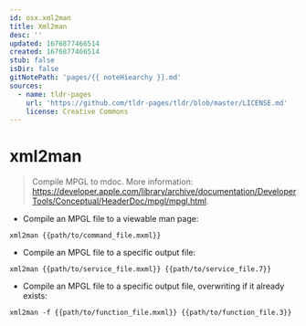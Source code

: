 ```yaml
---
id: osx.xml2man
title: Xml2man
desc: ''
updated: 1676877466514
created: 1676877466514
stub: false
isDir: false
gitNotePath: 'pages/{{ noteHiearchy }}.md'
sources:
  - name: tldr-pages
    url: 'https://github.com/tldr-pages/tldr/blob/master/LICENSE.md'
    license: Creative Commons
---
```

# xml2man

> Compile MPGL to mdoc.
> More information: <https://developer.apple.com/library/archive/documentation/DeveloperTools/Conceptual/HeaderDoc/mpgl/mpgl.html>.

- Compile an MPGL file to a viewable man page:

`xml2man {{path/to/command_file.mxml}}`

- Compile an MPGL file to a specific output file:

`xml2man {{path/to/service_file.mxml}} {{path/to/service_file.7}}`

- Compile an MPGL file to a specific output file, overwriting if it already exists:

`xml2man -f {{path/to/function_file.mxml}} {{path/to/function_file.3}}`

